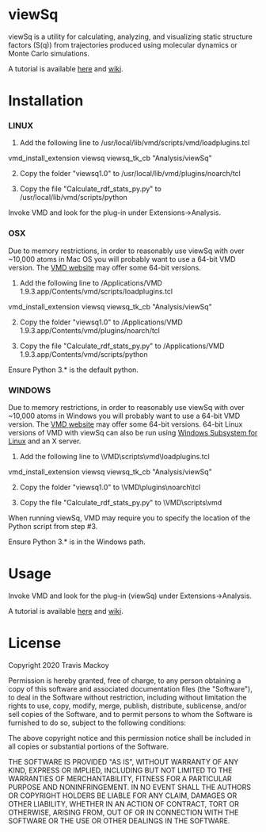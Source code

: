 viewSq
===============

viewSq is a utility for calculating, analyzing, and visualizing static structure factors (S(q)) from trajectories produced using molecular dynamics or Monte Carlo simulations.

A tutorial is available [here](https://github.com/tmackoy/viewSq/tree/master/tutorials/spce_water) and [wiki](https://github.com/tmackoy/viewSq/wiki).

Installation
===============
### LINUX ###


1. Add the following line to /usr/local/lib/vmd/scripts/vmd/loadplugins.tcl

vmd_install_extension viewsq      viewsq_tk_cb    "Analysis/viewSq"

2. Copy the folder "viewsq1.0" to /usr/local/lib/vmd/plugins/noarch/tcl

3. Copy the file "Calculate_rdf_stats_py.py" to /usr/local/lib/vmd/scripts/python

Invoke VMD and look for the plug-in under Extensions->Analysis. 


### OSX ###

Due to memory restrictions, in order to reasonably use viewSq with over ~10,000 atoms in Mac OS you will probably want to use a 64-bit VMD version. The [VMD website](https://www.ks.uiuc.edu/Development/Download/download.cgi?PackageName=VMD) may offer some 64-bit versions.


1. Add the following line to /Applications/VMD 1.9.3.app/Contents/vmd/scripts/loadplugins.tcl

vmd_install_extension viewsq      viewsq_tk_cb    "Analysis/viewSq"

2. Copy the folder "viewsq1.0" to /Applications/VMD 1.9.3.app/Contents/vmd/plugins/noarch/tcl

3. Copy the file "Calculate_rdf_stats_py.py" to /Applications/VMD 1.9.3.app/Contents/vmd/scripts/python

Ensure Python 3.* is the default python.


### WINDOWS ###

Due to memory restrictions, in order to reasonably use viewSq with over ~10,000 atoms in Windows you will probably want to use a 64-bit VMD version. The [VMD website](https://www.ks.uiuc.edu/Development/Download/download.cgi?PackageName=VMD) may offer some 64-bit versions. 64-bit Linux versions of VMD with viewSq can also be run using [Windows Subsystem for Linux](https://docs.microsoft.com/en-us/windows/wsl/install-win10) and an X server.


1. Add the following line to \VMD\scripts\vmd\loadplugins.tcl

vmd_install_extension viewsq      viewsq_tk_cb    "Analysis/viewSq"

2. Copy the folder "viewsq1.0" to \VMD\plugins\noarch\tcl

3. Copy the file "Calculate_rdf_stats_py.py" to \VMD\scripts\vmd

 When running viewSq, VMD may require you to specify the location of the Python script from step #3.

Ensure Python 3.* is in the Windows path.


Usage
===============
Invoke VMD and look for the plug-in (viewSq) under Extensions->Analysis.

A tutorial is available [here](https://github.com/tmackoy/viewSq/tree/master/tutorials/spce_water) and [wiki](https://github.com/tmackoy/viewSq/wiki).


License
===============
Copyright 2020 Travis Mackoy

Permission is hereby granted, free of charge, to any person obtaining a copy of this software and associated documentation files (the "Software"), to deal in the Software without restriction, including without limitation the rights to use, copy, modify, merge, publish, distribute, sublicense, and/or sell copies of the Software, and to permit persons to whom the Software is furnished to do so, subject to the following conditions:

The above copyright notice and this permission notice shall be included in all copies or substantial portions of the Software.

THE SOFTWARE IS PROVIDED "AS IS", WITHOUT WARRANTY OF ANY KIND, EXPRESS OR IMPLIED, INCLUDING BUT NOT LIMITED TO THE WARRANTIES OF MERCHANTABILITY, FITNESS FOR A PARTICULAR PURPOSE AND NONINFRINGEMENT. IN NO EVENT SHALL THE AUTHORS OR COPYRIGHT HOLDERS BE LIABLE FOR ANY CLAIM, DAMAGES OR OTHER LIABILITY, WHETHER IN AN ACTION OF CONTRACT, TORT OR OTHERWISE, ARISING FROM, OUT OF OR IN CONNECTION WITH THE SOFTWARE OR THE USE OR OTHER DEALINGS IN THE SOFTWARE.

